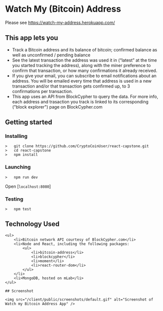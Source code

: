 # Watch My (Bitcoin) Address

Please see https://watch-my-address.herokuapp.com/


## This app lets you

<ul>
	<li>Track a Bitcoin address and its balance of bitcoin; confirmed balance as well as unconfirmed / pending balance</li>
	<li>See the latest transaction the address was used it in (“latest” at the time you started tracking the address), along with the miner preference to confirm that transaction, or how many confirmations it already received.</li>
	<li>If you give your email, you can subscribe to email notifications about an address. You will be emailed every time that address is used in a new transaction and/or that transaction gets confirmed up, to 3 confirmations per  transaction.</li>
	<li>This app uses an API from BlockCypher to query the data. For more info, each address and trasaction you track is linked to its corresponding ("block explorer") page on BlockCypher.com</li>
</ul> 

## Getting started
### Installing
```
>   git clone https://github.com/CryptoCoinUser/react-capstone.git
>   cd react-capstone
>   npm install
```
### Launching
```
>   npm run dev
```
Open [`localhost:8080`]
### Testing
```
>   npm test
```
## Technology Used
```
<ul>
	<li>Bitcoin network API courtesy of BlockCypher.com</li>
	<li>Node and React, including the following packages:
		<ul>
			<li>bitcoin-address</li>
			<li>blockcypher</li>
			<li>moment</li>
			<li>react-router-dom</li>
		</ul>
	</li>
	<li>MongoDB, hosted on mLab</li>
</ul>

## Screenshot

<img src="/client/public/screenshots/default.gif" alt="Screenshot of Watch my Bitcoin Address App" />